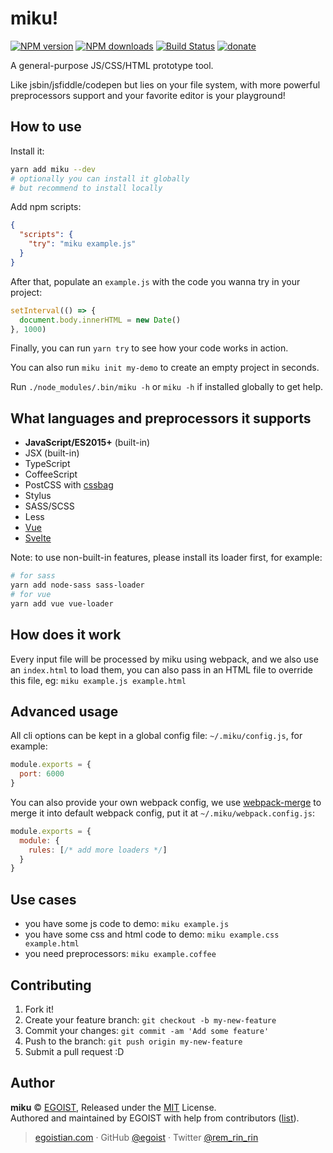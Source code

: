 # miku!

[![NPM version](https://img.shields.io/npm/v/miku.svg?style=flat)](https://npmjs.com/package/miku) [![NPM downloads](https://img.shields.io/npm/dm/miku.svg?style=flat)](https://npmjs.com/package/miku) [![Build Status](https://img.shields.io/circleci/project/egoist/miku/master.svg?style=flat)](https://circleci.com/gh/egoist/miku) [![donate](https://img.shields.io/badge/$-donate-ff69b4.svg?maxAge=2592000&style=flat)](https://github.com/egoist/donate)

A general-purpose JS/CSS/HTML prototype tool.

Like jsbin/jsfiddle/codepen but lies on your file system, with more powerful preprocessors support and your favorite editor is your playground!

## How to use

Install it:

```bash
yarn add miku --dev
# optionally you can install it globally
# but recommend to install locally
```

Add npm scripts:

```json
{
  "scripts": {
    "try": "miku example.js"
  }
}
```

After that, populate an `example.js` with the code you wanna try in your project:

```js
setInterval(() => {
  document.body.innerHTML = new Date()
}, 1000)
```

Finally, you can run `yarn try` to see how your code works in action.

You can also run `miku init my-demo` to create an empty project in seconds.

Run `./node_modules/.bin/miku -h` or `miku -h` if installed globally to get help.

## What languages and preprocessors it supports

- **JavaScript/ES2015+** (built-in)
- JSX (built-in)
- TypeScript
- CoffeeScript
- PostCSS with [cssbag](https://github.com/egoist/cssbag)
- Stylus
- SASS/SCSS
- Less
- [Vue](https://github.com/vuejs/vue-loader)
- [Svelte](https://github.com/sveltejs/svelte-loader)

Note: to use non-built-in features, please install its loader first, for example:

```bash
# for sass
yarn add node-sass sass-loader
# for vue
yarn add vue vue-loader
```

## How does it work

Every input file will be processed by miku using webpack, and we also use an `index.html` to load them, you can also pass in an HTML file to override this file, eg: `miku example.js example.html`

## Advanced usage

All cli options can be kept in a global config file: `~/.miku/config.js`, for example:

```js
module.exports = {
  port: 6000
}
```

You can also provide your own webpack config, we use [webpack-merge](https://github.com/survivejs/webpack-merge) to merge it into default webpack config, put it at `~/.miku/webpack.config.js`:

```js
module.exports = {
  module: {
    rules: [/* add more loaders */]
  }
}
```

## Use cases

- you have some js code to demo: `miku example.js`
- you have some css and html code to demo: `miku example.css example.html`
- you need preprocessors: `miku example.coffee`

## Contributing

1. Fork it!
2. Create your feature branch: `git checkout -b my-new-feature`
3. Commit your changes: `git commit -am 'Add some feature'`
4. Push to the branch: `git push origin my-new-feature`
5. Submit a pull request :D

## Author

**miku** © [EGOIST](https://github.com/egoist), Released under the [MIT](https://egoist.mit-license.org/) License.<br>
Authored and maintained by EGOIST with help from contributors ([list](https://github.com/egoist/miku/contributors)).

> [egoistian.com](https://egoistian.com) · GitHub [@egoist](https://github.com/egoist) · Twitter [@rem_rin_rin](https://twitter.com/rem_rin_rin)
